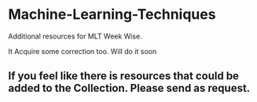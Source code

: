 # Machine-Learning-Techniques
Additional resources for MLT Week Wise. 

It Acquire some correction too. Will do it soon

## If you feel like there is resources that could be added to the Collection. Please send as request.
